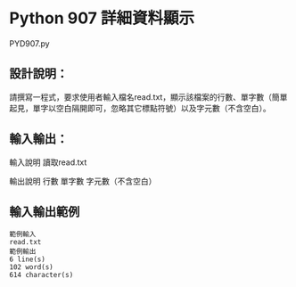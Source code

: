 # Python 907 詳細資料顯示
PYD907.py
## 設計說明：
請撰寫一程式，要求使用者輸入檔名read.txt，顯示該檔案的行數、單字數（簡單起見，單字以空白隔開即可，忽略其它標點符號）以及字元數（不含空白）。

## 輸入輸出：
輸入說明
讀取read.txt

輸出說明
行數
單字數
字元數（不含空白）

## 輸入輸出範例
```
範例輸入
read.txt
範例輸出
6 line(s)
102 word(s)
614 character(s)
```
